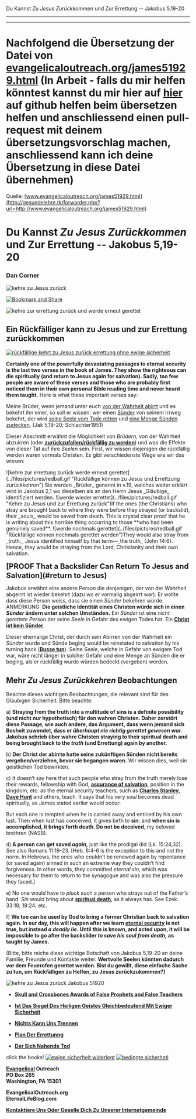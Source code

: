 <!--t Rückfälliger: Du Kannst Zu Jesus Zurückkommen und Zur Errettung -- Jakobus 5,19-20 - in Arbeit (10% übersetzt) t-->
<!--d Rückfälliger: Du Kannst Zu Jesus Zurückkommen und Zur Errettung -- Jakobus 5,19-20 - in Arbeit (10% übersetzt) d-->

Du Kannst _Zu Jesus Zurückkommen_ und Zur Errettung -- Jakobus 5,19-20

- - - 
- - - 

# Nachfolgend die Übersetzung der Datei von [evangelicaloutreach.org/james51929.html](http://gesundelehre.tk/forwarder.php?url=http://www.evangelicaloutreach.org/james51929.html) (In Arbeit - falls du mir helfen könntest kannst du mir hier auf [hier](https://github.com/gesundelehre/gesundelehre_translate/blob/master/content/static/grundlegende-lehren/rueckfaelliger-du-kannst-zu-jesus-und-zur-errettung-zurueckkommen.md) auf github helfen beim übersetzen helfen und anschliessend einen pull-request mit deinem übersetzungsvorschlag machen, anschliessend kann ich deine Übersetzung in diese Datei übernehmen)

Quelle: [www.evangelicaloutreach.org/james51929.html](http://gesundelehre.tk/forwarder.php?url=http://www.evangelicaloutreach.org/james51929.html)

# Du Kannst _Zu Jesus Zurückkommen_ und Zur Errettung -- Jakobus 5,19-20

### Dan Corner

![kehre zu Jesus zurück](../files/pictures/evangelical-return-to-Jesus.jpg "kehre zu Jesus zurück")

[![Bookmark and Share](../s7.addthis.com/static/btn/v2/lg-share-en.gif)](http://www.addthis.com/bookmark.php?v=250&username=xa-4ce723c86d857fe0)

![kehre zur errettung zurück und werde erneut gerettet](../files/pictures/a-colorb.gif)


## Ein Rückfälliger kann zu Jesus und zur Errettung zurückkommen

[![rückfällige kehrt zu Jesus zurück errettung ohne ewige sicherheit](../files/pictures/return-to-Jesus-no-eternal-security_de.jpg "Der Rückfällige kann zu Jesus und Errettung zurückkehren")](http://gesundelehre.tk/forwarder.php?url=http://www.evangelicaloutreach.org/spiritual-death.html)

**Certainly one of the powerfully devastating passages to eternal security is the last two verses in the book of James. They show the righteous can die spiritually (and return to Jesus again for salvation). Sadly, too few people are aware of these verses and those who are probably first noticed them in their own personal Bible reading time and never heard them taught.** Here is what these important verses say:

Meine Brüder, wenn jemand unter euch <u>von der Wahrheit abirrt</u> und es bekehrt ihn einer, so soll er wissen: wer einen <u>Sünder</u> von seinem Irrweg bekehrt, der wird <u>seine Seele vom Tode retten</u> und <u>eine Menge Sünden zudecken</u>. (Jak 5,19-20; Schlachter1951)

Dieser Abschnitt erwähnt die Möglichkeit von _Brüdern_, von der Wahrheit abzuirren (oder **[zurückzufallen/rückfällig zu werden](http://gesundelehre.tk/forwarder.php?url=http://www.evangelicaloutreach.org/backslider.html)**) und was die Effekte von dieser Tat auf ihre _Seelen_ sein. First, wir wissen diejenigen die rückfällig werden waren vormals Christen. Es gibt verschiedenste Wege wie wir das wissen:

<span class="inline-images">
![kehre zur errettung zurück werde erneut gerettet](../files/pictures/redball.gif "Rückfällige können zu Jesus und Errettzung zurückkehren") Sie werden _Brüder_ genannt in v.19, welches weiter erklärt wird in Jakobus 2,1 wo dieselben als an den Herrn Jesus _Gläubige_ identifiziert werden.
</span>

<span class="inline-images">
![werde wieder errettet](../files/pictures/redball.gif "Kehre zu Jesus und zur Errettung zurück")If the ones (the Christians) who stray are brought back to where they were before they strayed (or backslid), their _souls_ would be saved from death. This is crystal clear proof that he is writing about this horrible thing occurring to those **who had been genuinely saved**.
</span>

<span class="inline-images">
![werde nochmals gerettet](../files/pictures/redball.gif "Rückfällige können nochmals gerettet werden")They would also stray from _truth._ Jesus identified himself by that term—_the truth_ (John 14:6). Hence, they would be straying from the Lord, Christianity and their own salvation.
</span>

<big><big>**[PROOF That a Backslider Can Return To Jesus and Salvation](#return to Jesus)**</big></big> 

Jakobus erwähnt eine andere Person die denjenigen, der von der Wahrheit abgeirrt ist wieder bekehrt (dazu wo er vormalig abgeirrt war). Er wollte dass diese Person weiss, dass sie einen _Sünder_ bekehren würde. ANMERKUNG: **Die geistliche Identität eines Christen würde sich in einen _Sünder_ ändern unter solchen Umständen.** Ein _Sünder_ ist eine _nicht gerettete Person_ der seine _Seele_ in Gefahr des ewigen Todes hat. Ein **[Christ ist kein Sünder](http://gesundelehre.tk/forwarder.php?url=http://www.evangelicaloutreach.org/christiansinner.htm)**.

Dieser ehemalige Christ, der durch sein Abirren von der Wahrheit ein _Sünder_ wurde und Sünde beging would be reinstated to salvation by his turning back (**[Busse tun](http://gesundelehre.tk/forwarder.php?url=http://www.evangelicaloutreach.org/repentance.html)**). Seine _Seele_, welche in Gefahr von ewigem Tod war, wäre nicht länger in solcher Gefahr und eine Menge an Sünden die er beging, als er rückfällig wurde würden bedeckt (vergeben) werden.


## Mehr _Zu Jesus Zurückkehren_ Beobachtungen

Beachte dieses wichtigen Beobachtungen, die relevant sind für des Gläubigen Sicherheit. Bitte beachte:

a) **Straying from the truth into a multitude of sins is a definite possibility (und nicht nur hypothetisch) für den wahren Christen. Daher zerstört diese Passage, wie auch andere, das Argument, dass wenn jemand sich Bosheit zuwendet, dass _er überhaupt nie richtig gerettet gewesen war._ Jakobus schrieb über wahre Christen straying to their spiritual death and being brought back to the _truth_ (und Errettung) again by another.**

b) **Der Christ der abirrte hatte seine zukünftigen Sünden nicht bereits vergeben/verziehen, bevor sie begangen waren.** Wir wissen dies, weil sie geistlichen Tod bewirkten.

c) It doesn’t say here that such people who stray from the truth merely lose their rewards, fellowship with God, **[assurance of salvation](http://gesundelehre.tk/forwarder.php?url=http://www.evangelicaloutreach.org/assuranc.html)**, position in the kingdom, etc. as the eternal security teachers, such as **[Charles Stanley](http://gesundelehre.tk/forwarder.php?url=http://www.evangelicaloutreach.org/charles-stanley.html)**, **[Dave Hunt](http://gesundelehre.tk/forwarder.php?url=http://www.evangelicaloutreach.org/davehunt.htm)** and others, teach. It says that his very _soul_ becomes dead spiritually, as James stated earlier would occur:

But each one is tempted when he is carried away and enticed by his own lust. Then when lust has conceived, it gives birth to **sin**; and **when sin is accomplished, it brings forth death. Do not be deceived**, my beloved brethren (NASB).

d)**<a name="return to Jesus"></a> A person can get saved _again,_** just like the prodigal did (Lk. 15:24,32). See also Romans 11:19-23. [Heb. 6:4-6 is the exception to this and not the norm. In Hebrews, the ones who couldn’t be renewed again by repentance (or saved again) sinned in such an extreme way they couldn’t find forgiveness. In other words, they committed _eternal sin_, which was necessary for them to return to the synagogue and was also the pressure they faced.]

e) No one would have to _pluck_ such a person who strays out of the Father’s hand. _Sin_ would bring about **[spiritual death](http://gesundelehre.tk/forwarder.php?url=http://www.evangelicaloutreach.org/spiritual-death.html)**, as it always has. See Ezek. 33:18; 18:24; etc.


f) **We too can be used by God to bring a former Christian back to salvation again. In our day, this will happen after we learn [eternal security](http://gesundelehre.tk/forwarder.php?url=http://www.evangelicaloutreach.org/eternal-security.html) is not true, but instead _a deadly lie._ Until this is known, and acted upon, it will be impossible to go after the backslider _to save his soul from death,_ as  taught by James.**

(Bitte, bitte reiche diese wichtige Botschaft von Jakobus 5,19-20 an deine Familie, Freunde und Kontakte weiter. **Wertvolle Seelen könnten dadurch vor dem Feuerofen gerettet werden. Bist du gewillt, diese einfache Sache zu tun, um Rückfälligen zu Helfen, zu Jesus zurückzukommen?)**

![kehre zu Jesus zurück Jakobus 51920](../files/pictures/a-colorb.gif)

- **[Skull and Crossbones Awards of False Prophets and False Teachers](http://gesundelehre.tk/forwarder.php?url=http://www.evangelicaloutreach.org/Skull_And_Crossbones.html)**

- **[Ist Das Siegel Des Heiligen Geistes Gleichbedeutend Mit Ewiger Sicherheit](http://gesundelehre.tk/forwarder.php?url=http://www.evangelicaloutreach.org/seal.htm)**

- **[Nichts Kann Uns Trennen](http://gesundelehre.tk/forwarder.php?url=http://www.evangelicaloutreach.org/separate.html)**

- **[Plan Der Errettunng](http://gesundelehre.tk/forwarder.php?url=http://www.evangelicaloutreach.org/plan-of-salvation.html)**

- **[Der Sich Nahende Tod](http://gesundelehre.tk/forwarder.php?url=http://www.evangelicaloutreach.org/approaching-death.html)**

click the books!
<span class="inline-images">
[![ewige sicherheit widerlegt](../files/pictures/BigBookFix.jpg)](http://gesundelehre.tk/forwarder.php?url=http://www.evangelicaloutreach.org/dan-corner-the-believers-conditional-security.html) [![bedingte sicherheti](../files/pictures/mythFix.jpg)](http://gesundelehre.tk/forwarder.php?url=http://www.evangelicaloutreach.org/myth-of-eternal-security.htm)
</span>

**[Evangelical](http://gesundelehre.tk/forwarder.php?url=http://www.evangelicaloutreach.org/index.html) Outreach**  
**PO Box 265**  
**Washington, PA 15301**

**EvangelicalOutreach.org**  
**EternalLifeBlog.com**


**[Kontaktiere Uns Oder Geselle Dich Zu Unserer Internetgemeinde](http://gesundelehre.tk/forwarder.php?url=http://www.evangelicaloutreach.org/contact.html)**